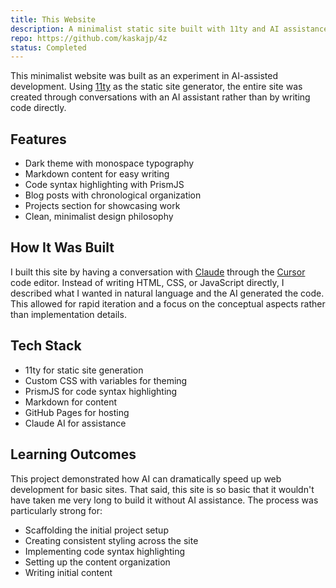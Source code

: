 ```yaml
---
title: This Website
description: A minimalist static site built with 11ty and AI assistance
repo: https://github.com/kaskajp/4z
status: Completed
---
```


This minimalist website was built as an experiment in AI-assisted development. Using [11ty](https://www.11ty.dev/) as the static site generator, the entire site was created through conversations with an AI assistant rather than by writing code directly.

## Features

- Dark theme with monospace typography
- Markdown content for easy writing
- Code syntax highlighting with PrismJS
- Blog posts with chronological organization
- Projects section for showcasing work
- Clean, minimalist design philosophy

## How It Was Built

I built this site by having a conversation with [Claude](https://anthropic.com/claude) through the [Cursor](https://cursor.sh/) code editor. Instead of writing HTML, CSS, or JavaScript directly, I described what I wanted in natural language and the AI generated the code. This allowed for rapid iteration and a focus on the conceptual aspects rather than implementation details.

## Tech Stack

- 11ty for static site generation
- Custom CSS with variables for theming
- PrismJS for code syntax highlighting
- Markdown for content
- GitHub Pages for hosting
- Claude AI for assistance

## Learning Outcomes

This project demonstrated how AI can dramatically speed up web development for basic sites. That said, this site is so basic that it wouldn't have taken me very long to build it without AI assistance. The process was particularly strong for:

- Scaffolding the initial project setup
- Creating consistent styling across the site
- Implementing code syntax highlighting
- Setting up the content organization
- Writing initial content